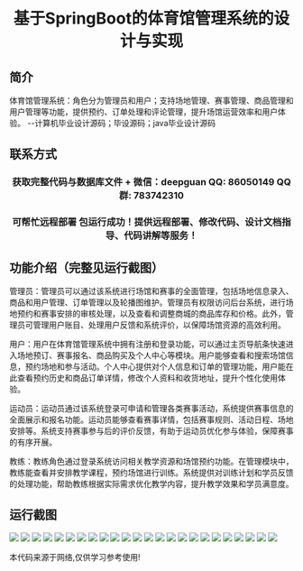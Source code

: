 <p><h1 align="center">基于SpringBoot的体育馆管理系统的设计与实现</h1></p>

## 简介
体育馆管理系统：角色分为管理员和用户；支持场地管理、赛事管理、商品管理和用户管理等功能，提供预约、订单处理和评论管理，提升场馆运营效率和用户体验。    --计算机毕业设计源码；毕设源码；java毕业设计源码


## 联系方式
<p><h3 align="center">获取完整代码与数据库文件 + 微信：deepguan QQ: 86050149 QQ群: 783742310</h3></p>
<p><h3 align="center">可帮忙远程部署 包运行成功！提供远程部署、修改代码、设计文档指导、代码讲解等服务！</h3></p>

## 功能介绍（完整见运行截图）
管理员：管理员可以通过该系统进行场馆和赛事的全面管理，包括场地信息录入、商品和用户管理、订单管理以及轮播图维护。管理员有权限访问后台系统，进行场地预约和赛事安排的审核处理，以及查看和调整商城的商品库存和价格。此外，管理员可管理用户账目、处理用户反馈和系统评价，以保障场馆资源的高效利用。

用户：用户在体育馆管理系统中拥有注册和登录功能，可以通过主页导航条快速进入场地预订、赛事报名、商品购买及个人中心等模块。用户能够查看和搜索场馆信息，预约场地和参与活动。个人中心提供对个人信息和订单的管理功能，用户能在此查看预约历史和商品订单详情，修改个人资料和收货地址，提升个性化使用体验。

运动员：运动员通过该系统登录可申请和管理各类赛事活动，系统提供赛事信息的全面展示和报名功能。运动员能够查看赛事详情，包括赛事规则、活动日程、场地安排等。系统支持赛事参与后的评价反馈，有助于运动员优化参与体验，保障赛事的有序开展。

教练：教练角色通过登录系统访问相关教学资源和场馆预约功能。在管理模块中，教练能查看并安排教学课程，预约场馆进行训练。系统提供对训练计划和学员反馈的处理功能，帮助教练根据实际需求优化教学内容，提升教学效果和学员满意度。


## 运行截图
![](https://bs-1329754181.cos.ap-shanghai.myqcloud.com/spring/GymManagementSystemDesignAndImplementation/img/001.jpg)
![](https://bs-1329754181.cos.ap-shanghai.myqcloud.com/spring/GymManagementSystemDesignAndImplementation/img/002.jpg)
![](https://bs-1329754181.cos.ap-shanghai.myqcloud.com/spring/GymManagementSystemDesignAndImplementation/img/003.jpg)
![](https://bs-1329754181.cos.ap-shanghai.myqcloud.com/spring/GymManagementSystemDesignAndImplementation/img/004.jpg)
![](https://bs-1329754181.cos.ap-shanghai.myqcloud.com/spring/GymManagementSystemDesignAndImplementation/img/005.jpg)
![](https://bs-1329754181.cos.ap-shanghai.myqcloud.com/spring/GymManagementSystemDesignAndImplementation/img/006.jpg)
![](https://bs-1329754181.cos.ap-shanghai.myqcloud.com/spring/GymManagementSystemDesignAndImplementation/img/007.jpg)
![](https://bs-1329754181.cos.ap-shanghai.myqcloud.com/spring/GymManagementSystemDesignAndImplementation/img/008.jpg)
![](https://bs-1329754181.cos.ap-shanghai.myqcloud.com/spring/GymManagementSystemDesignAndImplementation/img/009.jpg)
![](https://bs-1329754181.cos.ap-shanghai.myqcloud.com/spring/GymManagementSystemDesignAndImplementation/img/010.jpg)
![](https://bs-1329754181.cos.ap-shanghai.myqcloud.com/spring/GymManagementSystemDesignAndImplementation/img/011.jpg)
![](https://bs-1329754181.cos.ap-shanghai.myqcloud.com/spring/GymManagementSystemDesignAndImplementation/img/012.jpg)
![](https://bs-1329754181.cos.ap-shanghai.myqcloud.com/spring/GymManagementSystemDesignAndImplementation/img/013.jpg)
![](https://bs-1329754181.cos.ap-shanghai.myqcloud.com/spring/GymManagementSystemDesignAndImplementation/img/014.jpg)
![](https://bs-1329754181.cos.ap-shanghai.myqcloud.com/spring/GymManagementSystemDesignAndImplementation/img/015.jpg)
![](https://bs-1329754181.cos.ap-shanghai.myqcloud.com/spring/GymManagementSystemDesignAndImplementation/img/016.jpg)
![](https://bs-1329754181.cos.ap-shanghai.myqcloud.com/spring/GymManagementSystemDesignAndImplementation/img/017.jpg)
![](https://bs-1329754181.cos.ap-shanghai.myqcloud.com/spring/GymManagementSystemDesignAndImplementation/img/018.jpg)
![](https://bs-1329754181.cos.ap-shanghai.myqcloud.com/spring/GymManagementSystemDesignAndImplementation/img/019.jpg)
![](https://bs-1329754181.cos.ap-shanghai.myqcloud.com/spring/GymManagementSystemDesignAndImplementation/img/020.jpg)
![](https://bs-1329754181.cos.ap-shanghai.myqcloud.com/spring/GymManagementSystemDesignAndImplementation/img/021.jpg)
![](https://bs-1329754181.cos.ap-shanghai.myqcloud.com/spring/GymManagementSystemDesignAndImplementation/img/022.jpg)
![](https://bs-1329754181.cos.ap-shanghai.myqcloud.com/spring/GymManagementSystemDesignAndImplementation/img/023.jpg)
![](https://bs-1329754181.cos.ap-shanghai.myqcloud.com/spring/GymManagementSystemDesignAndImplementation/img/024.jpg)

<p>本代码来源于网络,仅供学习参考使用!</p>
